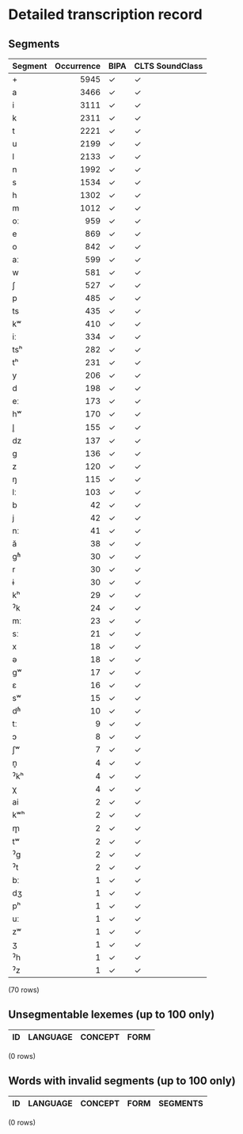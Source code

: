 
# Detailed transcription record

## Segments

| Segment | Occurrence | BIPA | CLTS SoundClass |
|:----------|-------------:|:-------|:------------------|
| + | 5945 | ✓ | ✓ |
| a | 3466 | ✓ | ✓ |
| i | 3111 | ✓ | ✓ |
| k | 2311 | ✓ | ✓ |
| t | 2221 | ✓ | ✓ |
| u | 2199 | ✓ | ✓ |
| l | 2133 | ✓ | ✓ |
| n | 1992 | ✓ | ✓ |
| s | 1534 | ✓ | ✓ |
| h | 1302 | ✓ | ✓ |
| m | 1012 | ✓ | ✓ |
| oː | 959 | ✓ | ✓ |
| e | 869 | ✓ | ✓ |
| o | 842 | ✓ | ✓ |
| aː | 599 | ✓ | ✓ |
| w | 581 | ✓ | ✓ |
| ʃ | 527 | ✓ | ✓ |
| p | 485 | ✓ | ✓ |
| ts | 435 | ✓ | ✓ |
| kʷ | 410 | ✓ | ✓ |
| iː | 334 | ✓ | ✓ |
| tsʰ | 282 | ✓ | ✓ |
| tʰ | 231 | ✓ | ✓ |
| y | 206 | ✓ | ✓ |
| d | 198 | ✓ | ✓ |
| eː | 173 | ✓ | ✓ |
| hʷ | 170 | ✓ | ✓ |
| l̥ | 155 | ✓ | ✓ |
| dz | 137 | ✓ | ✓ |
| g | 136 | ✓ | ✓ |
| z | 120 | ✓ | ✓ |
| ŋ | 115 | ✓ | ✓ |
| lː | 103 | ✓ | ✓ |
| b | 42 | ✓ | ✓ |
| j | 42 | ✓ | ✓ |
| nː | 41 | ✓ | ✓ |
| ă | 38 | ✓ | ✓ |
| gʱ | 30 | ✓ | ✓ |
| r | 30 | ✓ | ✓ |
| ɨ | 30 | ✓ | ✓ |
| kʰ | 29 | ✓ | ✓ |
| ˀk | 24 | ✓ | ✓ |
| mː | 23 | ✓ | ✓ |
| sː | 21 | ✓ | ✓ |
| x | 18 | ✓ | ✓ |
| ə | 18 | ✓ | ✓ |
| gʷ | 17 | ✓ | ✓ |
| ɛ | 16 | ✓ | ✓ |
| sʷ | 15 | ✓ | ✓ |
| dʱ | 10 | ✓ | ✓ |
| tː | 9 | ✓ | ✓ |
| ɔ | 8 | ✓ | ✓ |
| ʃʷ | 7 | ✓ | ✓ |
| n̥ | 4 | ✓ | ✓ |
| ˀkʰ | 4 | ✓ | ✓ |
| χ | 4 | ✓ | ✓ |
| ai | 2 | ✓ | ✓ |
| kʷʰ | 2 | ✓ | ✓ |
| m̥ | 2 | ✓ | ✓ |
| tʷ | 2 | ✓ | ✓ |
| ˀg | 2 | ✓ | ✓ |
| ˀt | 2 | ✓ | ✓ |
| bː | 1 | ✓ | ✓ |
| dʒ | 1 | ✓ | ✓ |
| pʰ | 1 | ✓ | ✓ |
| uː | 1 | ✓ | ✓ |
| zʷ | 1 | ✓ | ✓ |
| ʒ | 1 | ✓ | ✓ |
| ˀh | 1 | ✓ | ✓ |
| ˀz | 1 | ✓ | ✓ |

(70 rows)



## Unsegmentable lexemes (up to 100 only)

| ID | LANGUAGE | CONCEPT | FORM |
|------|------------|-----------|--------|

(0 rows)



## Words with invalid segments (up to 100 only)

| ID | LANGUAGE | CONCEPT | FORM | SEGMENTS |
|------|------------|-----------|--------|------------|

(0 rows)


